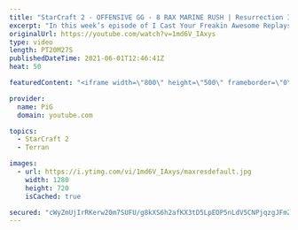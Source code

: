 ```yaml
---
title: "StarCraft 2 - OFFENSIVE GG - 8 RAX MARINE RUSH | Resurrection ICYFAR G3"
excerpt: "In this week’s episode of I Cast Your Freakin Awesome Replays (ICYFAR) players sent in their StarCraft 2 replays where they had crazy comebacks! Here’s a fun game of protoss versus terran completing the challenge in humorous fashion.   NEW ICYFAR CHALLENGE: Destroy The Means of Production! Harass the"
originalUrl: https://youtube.com/watch?v=1md6V_IAxys
type: video
length: PT20M27S
publishedDateTime: 2021-06-01T12:46:41Z
heat: 50

featuredContent: "<iframe width=\"800\" height=\"500\" frameborder=\"0\" src=\"https://www.youtube.com/embed/1md6V_IAxys\" allow=\"accelerometer; autoplay; encrypted-media; gyroscope; picture-in-picture\" allowfullscreen></iframe>"

provider:
  name: PiG
  domain: youtube.com

topics:
  - StarCraft 2
  - Terran

images:
  - url: https://i.ytimg.com/vi/1md6V_IAxys/maxresdefault.jpg
    width: 1280
    height: 720
    isCached: true

secured: "cWyZmUjIrRKerw20m7SUFU/g8kXS6h2afKX3tD5LpEOP5nLdV5CNPjqzgJFmZyjY1oSD+BMP0UXjRZZbPS6WTzizb0ik0SLBpTUJxEiVMCzMOH/qyNbpK5ocT0cjx/weKYIfHMVhiGi1pz5/DzdLvNgRk+NWklZimvT8CmEQEG+9Nz/U2wQH0vw8qvzyLPxXa4tm5KVabOXA5GnfCpYZ2Sf0KR4+uVz4wjlO7HtFO297KN68+xE+/Yab5qVxrD702Zs9BKl6aLm/gN3zjHffwdnN3ZcCs3+xrEalIC7Wl2zDBnRP7AQZq2YQo7zq+CCaojunmpQp6iO9Qr/AqE8eGBGhKaL5DPt34JhRp46IVlpMZQeGWQlVlTBqMlkuzI+AI9CxiclcK6podtv+1VDw0xc3K9bW8FYWFhuCbCvzhrY=;ahae1jaF8RANyENBp4ityg=="
---
```


